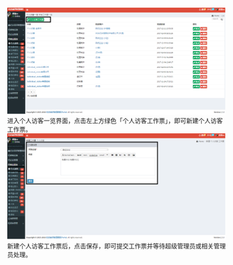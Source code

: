 ![](/assets/个人访客11.png)进入个人访客一览界面，点击左上方绿色「个人访客工作票」，即可新建个人访客工作票。![](/assets/个人访客12.png)新建个人访客工作票后，点击保存，即可提交工作票并等待超级管理员或相关管理员处理。

